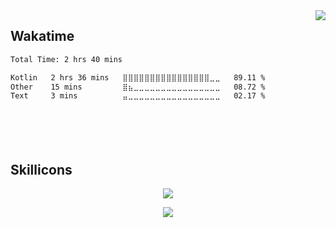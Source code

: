 <img src="https://github-readme-stats.vercel.app/api/top-langs/?username=freeze-dolphin&layout=donut-vertical&theme=nord&hide_border=true" align="right" />

## Wakatime
<!--
<p align="center">
  <img alig src="https://github-profile-trophy.vercel.app/?username=freeze-dolphin&theme=nord&&margin-w=12&no-frame=true&row=1&column=5" alt="Trophies" />
</p>

<p align="center">
<img src="https://github-readme-stats.vercel.app/api?username=freeze-dolphin&hide_border=true&show_icons=true&count_private=true&theme=nord" />
<br />
<p align="center">
<img src="https://sapphira-github-stats.vercel.app/api/top-langs/?username=freeze-dolphin&layout=compact&hide_border=true&show_icons=true&card_width=445&theme=nord" />
</p>
-->

<!--
<p align="center">
<img src="https://wakatime.com/badge/user/ea4eb8bb-69d7-475b-864f-376a4366c722.svg?style=flat-square" />
</p>
-->

<p align="left">

<!--START_SECTION:waka-->

```txt
Total Time: 2 hrs 40 mins

Kotlin   2 hrs 36 mins   ⣿⣿⣿⣿⣿⣿⣿⣿⣿⣿⣿⣿⣿⣿⣿⣿⣀⣀   89.11 %
Other    15 mins         ⣿⣦⣀⣀⣀⣀⣀⣀⣀⣀⣀⣀⣀⣀⣀⣀⣀⣀   08.72 %
Text     3 mins          ⣤⣀⣀⣀⣀⣀⣀⣀⣀⣀⣀⣀⣀⣀⣀⣀⣀⣀   02.17 %
```

<!--END_SECTION:waka-->

</p>




　

　
## Skillicons
<p align="center"><img src="https://skillicons.dev/icons?i=vscode,idea,emacs,linux,regex" /></p>
<p align="center"><img src="https://skillicons.dev/icons?i=java,clojure,kotlin,c,bash,py,lua" /></p>
